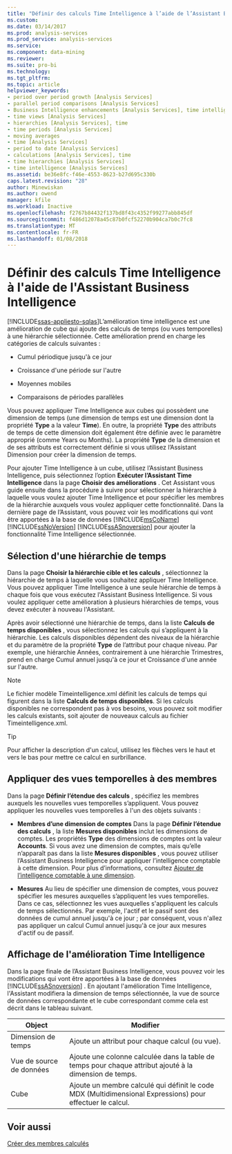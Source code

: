 ```yaml
---
title: "Définir des calculs Time Intelligence à l’aide de l’Assistant Business Intelligence | Documents Microsoft"
ms.custom: 
ms.date: 03/14/2017
ms.prod: analysis-services
ms.prod_service: analysis-services
ms.service: 
ms.component: data-mining
ms.reviewer: 
ms.suite: pro-bi
ms.technology: 
ms.tgt_pltfrm: 
ms.topic: article
helpviewer_keywords:
- period over period growth [Analysis Services]
- parallel period comparisons [Analysis Services]
- Business Intelligence enhancements [Analysis Services], time intelligence
- time views [Analysis Services]
- hierarchies [Analysis Services], time
- time periods [Analysis Services]
- moving averages
- time [Analysis Services]
- period to date [Analysis Services]
- calculations [Analysis Services], time
- time hierarchies [Analysis Services]
- time intelligence [Analysis Services]
ms.assetid: be36e8fc-f46e-4553-8623-b27d695c330b
caps.latest.revision: "28"
author: Minewiskan
ms.author: owend
manager: kfile
ms.workload: Inactive
ms.openlocfilehash: f2767b84432f137bd8f43c4352f99277abb845df
ms.sourcegitcommit: f486d12078a45c87b0fcf52270b904ca7b0c7fc8
ms.translationtype: MT
ms.contentlocale: fr-FR
ms.lasthandoff: 01/08/2018
---
```

# <a name="define-time-intelligence-calculations-using-the-business-intelligence-wizard"></a>Définir des calculs Time Intelligence à l'aide de l'Assistant Business Intelligence
[!INCLUDE[ssas-appliesto-sqlas](../../includes/ssas-appliesto-sqlas.md)]L’amélioration time intelligence est une amélioration de cube qui ajoute des calculs de temps (ou vues temporelles) à une hiérarchie sélectionnée. Cette amélioration prend en charge les catégories de calculs suivantes :  
  
-   Cumul périodique jusqu'à ce jour  
  
-   Croissance d'une période sur l'autre  
  
-   Moyennes mobiles  
  
-   Comparaisons de périodes parallèles  
  
 Vous pouvez appliquer Time Intelligence aux cubes qui possèdent une dimension de temps (une dimension de temps est une dimension dont la propriété **Type** a la valeur **Time**). En outre, la propriété **Type** des attributs de temps de cette dimension doit également être définie avec le paramètre approprié (comme Years ou Months). La propriété **Type** de la dimension et de ses attributs est correctement définie si vous utilisez l’Assistant Dimension pour créer la dimension de temps.  
  
 Pour ajouter Time Intelligence à un cube, utilisez l’Assistant Business Intelligence, puis sélectionnez l’option **Exécuter l’Assistant Time Intelligence** dans la page **Choisir des améliorations** . Cet Assistant vous guide ensuite dans la procédure à suivre pour sélectionner la hiérarchie à laquelle vous voulez ajouter Time Intelligence et pour spécifier les membres de la hiérarchie auxquels vous voulez appliquer cette fonctionnalité. Dans la dernière page de l’Assistant, vous pouvez voir les modifications qui vont être apportées à la base de données [!INCLUDE[msCoName](../../includes/msconame-md.md)] [!INCLUDE[ssNoVersion](../../includes/ssnoversion-md.md)] [!INCLUDE[ssASnoversion](../../includes/ssasnoversion-md.md)] pour ajouter la fonctionnalité Time Intelligence sélectionnée.  
  
## <a name="selecting-a-time-hierarchy"></a>Sélection d'une hiérarchie de temps  
 Dans la page **Choisir la hiérarchie cible et les calculs** , sélectionnez la hiérarchie de temps à laquelle vous souhaitez appliquer Time Intelligence. Vous pouvez appliquer Time Intelligence à une seule hiérarchie de temps à chaque fois que vous exécutez l'Assistant Business Intelligence. Si vous voulez appliquer cette amélioration à plusieurs hiérarchies de temps, vous devez exécuter à nouveau l'Assistant.  
  
 Après avoir sélectionné une hiérarchie de temps, dans la liste **Calculs de temps disponibles** , vous sélectionnez les calculs qui s’appliquent à la hiérarchie. Les calculs disponibles dépendent des niveaux de la hiérarchie et du paramètre de la propriété **Type** de l’attribut pour chaque niveau. Par exemple, une hiérarchie Années, contrairement à une hiérarchie Trimestres, prend en charge Cumul annuel jusqu'à ce jour et Croissance d'une année sur l'autre.  
  
> [!NOTE]  
>  Le fichier modèle Timeintelligence.xml définit les calculs de temps qui figurent dans la liste **Calculs de temps disponibles**. Si les calculs disponibles ne correspondent pas à vos besoins, vous pouvez soit modifier les calculs existants, soit ajouter de nouveaux calculs au fichier Timeintelligence.xml.  
  
> [!TIP]  
>  Pour afficher la description d'un calcul, utilisez les flèches vers le haut et vers le bas pour mettre ce calcul en surbrillance.  
  
## <a name="apply-time-views-to-members"></a>Appliquer des vues temporelles à des membres  
 Dans la page **Définir l’étendue des calculs** , spécifiez les membres auxquels les nouvelles vues temporelles s’appliquent. Vous pouvez appliquer les nouvelles vues temporelles à l'un des objets suivants :  
  
-   **Membres d’une dimension de comptes** Dans la page **Définir l’étendue des calculs** , la liste **Mesures disponibles** inclut les dimensions de comptes. Les propriétés **Type** des dimensions de comptes ont la valeur **Accounts**. Si vous avez une dimension de comptes, mais qu’elle n’apparaît pas dans la liste **Mesures disponibles** , vous pouvez utiliser l’Assistant Business Intelligence pour appliquer l’intelligence comptable à cette dimension. Pour plus d’informations, consultez [Ajouter de l’intelligence comptable à une dimension](../../analysis-services/multidimensional-models/bi-wizard-add-account-intelligence-to-a-dimension.md).  
  
-   **Mesures** Au lieu de spécifier une dimension de comptes, vous pouvez spécifier les mesures auxquelles s’appliquent les vues temporelles. Dans ce cas, sélectionnez les vues auxquelles s'appliquent les calculs de temps sélectionnés. Par exemple, l'actif et le passif sont des données de cumul annuel jusqu'à ce jour ; par conséquent, vous n'allez pas appliquer un calcul Cumul annuel jusqu'à ce jour aux mesures d'actif ou de passif.  
  
## <a name="viewing-the-time-intelligence-enhancement"></a>Affichage de l'amélioration Time Intelligence  
 Dans la page finale de l’Assistant Business Intelligence, vous pouvez voir les modifications qui vont être apportées à la base de données [!INCLUDE[ssASnoversion](../../includes/ssasnoversion-md.md)] . En ajoutant l'amélioration Time Intelligence, l'Assistant modifiera la dimension de temps sélectionnée, la vue de source de données correspondante et le cube correspondant comme cela est décrit dans le tableau suivant.  
  
|Object|Modifier|  
|------------|------------|  
|Dimension de temps|Ajoute un attribut pour chaque calcul (ou vue).|  
|Vue de source de données|Ajoute une colonne calculée dans la table de temps pour chaque attribut ajouté à la dimension de temps.|  
|Cube|Ajoute un membre calculé qui définit le code MDX (Multidimensional Expressions) pour effectuer le calcul.|  
  
## <a name="see-also"></a>Voir aussi  
 [Créer des membres calculés](../../analysis-services/multidimensional-models/create-calculated-members.md)  
  
  
